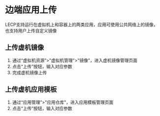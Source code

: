 # 边端应用上传

LECP支持运行在虚拟机上和容器上的两类应用，应用可使用公共网络上的镜像，也支持用户上传自定义镜像

## 上传虚机镜像

1. 通过“虚拟机资源”>"虚拟机管理">"镜像"，进入虚机镜像管理页面
2. 点击“上传”按钮，输入对应参数
3. 完成虚机镜像上传

## 上传虚机应用模板

1. 通过“应用管理”>"应用仓库"，进入应用模板管理页面
2. 点击“上传”按钮，输入对应参数

